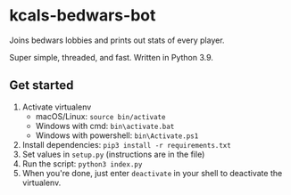 # kcals-bedwars-bot
 
Joins bedwars lobbies and prints out stats of every player.

Super simple, threaded, and fast. Written in Python 3.9.

## Get started

1. Activate virtualenv
    - macOS/Linux: `source bin/activate`
    - Windows with cmd: `bin\activate.bat`
    - Windows with powershell: `bin\Activate.ps1`
2. Install dependencies: `pip3 install -r requirements.txt`
3. Set values in `setup.py` (instructions are in the file)
4. Run the script: `python3 index.py`
5. When you're done, just enter `deactivate` in your shell to deactivate the virtualenv.
